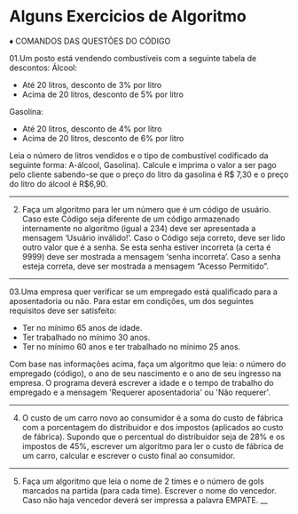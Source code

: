 # Alguns Exercicios de Algoritmo

♦️ COMANDOS DAS QUESTÕES DO CÓDIGO

01.Um posto está vendendo combustíveis com a seguinte tabela de descontos:
  Álcool:
-	Até 20 litros, desconto de 3% por litro 
-	Acima de 20 litros, desconto de 5% por litro

Gasolina:
-	Até 20 litros, desconto de 4% por litro 
-	Acima de 20 litros, desconto de 6% por litro

Leia o número de litros vendidos e o tipo de combustível codificado da seguinte forma: A-álcool, Gasolina). Calcule e imprima o valor a ser pago pelo cliente sabendo-se que o preço do litro da gasolina é R$ 7,30 e o preço do litro do álcool é R$6,90.
___
02. Faça um algoritmo para ler um número que é um código de usuário. Caso este Código seja diferente de um código armazenado internamente no algoritmo (igual a 234) deve ser apresentada a mensagem ‘Usuário inválido!’. Caso o Código seja correto, deve ser lido outro valor que é a senha. Se esta senha estiver incorreta (a certa é 9999) deve ser mostrada a mensagem ‘senha incorreta’. Caso a senha esteja correta, deve ser mostrada a mensagem “Acesso Permitido”.
___
03.Uma empresa quer verificar se um empregado está qualificado para a aposentadoria ou não. Para estar em condições, um dos seguintes requisitos deve ser satisfeito:

-	Ter no mínimo 65 anos de idade.  
-	Ter trabalhado no mínimo 30 anos.   
-	Ter no mínimo 60 anos e ter trabalhado no mínimo 25 anos.

Com base nas informações acima, faça um algoritmo que leia: o número do empregado (código), o ano de seu nascimento e o ano de seu ingresso na empresa. O programa deverá escrever a idade e o tempo de trabalho do empregado e a mensagem 'Requerer aposentadoria' ou 'Não requerer'.
___
4. O custo de um carro novo ao consumidor é a soma do custo de fábrica com a porcentagem do distribuidor e dos impostos (aplicados ao custo de fábrica). Supondo que o percentual do distribuidor seja de 28% e os impostos de 45%, escrever um algoritmo para ler o custo de fábrica de um carro, calcular e escrever o custo final ao consumidor.
___
5. Faça um algoritmo que leia o nome de 2 times e o número de gols marcados na partida (para cada time). Escrever o nome do vencedor. Caso não haja vencedor deverá ser impressa a palavra EMPATE.
__





